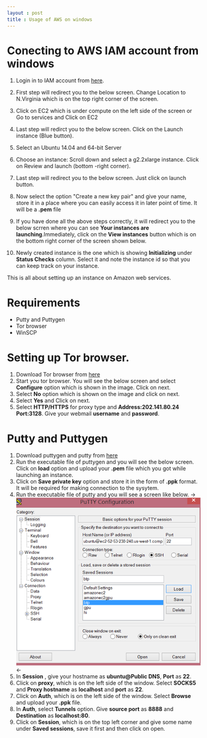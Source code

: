 ```yaml
---
layout : post
title : Usage of AWS on windows
---
```


# Conecting to AWS IAM account from windows

1. Login in to IAM account from [here](https://ee622.signin.aws.amazon.com/console).
2. First step will redirect you to the below screen. Change Location to N.Virginia which is on the top right corner of the screen.

3. Click on EC2 which is under compute on the left side of the screen or Go to services and Click on EC2
4. Last step will redirct you to the below screen. Click on the Launch instance (Blue button).
5. Select an Ubuntu 14.04 and 64-bit Server 
6. Choose an instance: Scroll down and select a g2.2xlarge instance. Click on Review and launch (bottom -right corner).
7. Last step will redirect you to the below screen. Just click on launch button.
8. Now select the option "Create a new key pair" and give your name, store it in a place where you can easily access it in later point of time. It will be a **.pem** file
9. If you have done all the above steps correctly, it will redirect you to the below scrren where you can see **Your instances are launching**.Immediately, click on the **View instances** button which is on the bottom right corner of the screen shown below.
10. Newly created instance is the one which is showing **Initializing** under **Status Checks** column. Select it and note the instance id so that you can keep track on your instance. 

This is all about setting up an instance on Amazon web services.

# Requirements
* Putty and Puttygen
* Tor browser
* WinSCP

# Setting up Tor browser.
1. Download Tor browser from [here](https://www.torproject.org/download/download-easy.html.en)
2. Start you tor browser. You will see the below screen and select **Configure** option which is shown in the image. Click on next.
3. Select **No** option which is shown on the image and click on next.
4. Select **Yes** and Click on next.
5. Select **HTTP/HTTPS** for proxy type and **Address:202.141.80.24 Port:3128**. Give your webmail **username** and **password**.

# Putty and Puttygen
1. Download puttygen and putty from [here](https://winscp.net/eng/download.php)
2. Run the executable file of puttygen and you will see the below screen. Click on **load** option and upload your **.pem** file which you got while launching an instance.
3. Click on **Save private key** option and store it in the form of **.ppk** format. It will be required for making connection to the sysytem.
4. Run the executable file of putty and you will see a screen like below.
->![Scrren](/images/AWS/Putty_1.PNG)<-
5. In **Session** , give your hostname as **ubuntu@Public DNS**, **Port** as **22**. 
6. Click on **proxy**, which is on the left side of the window. Select **SOCKS5** and **Proxy hostname** as **localhost** and **port** as **22**.
7. Click on **Auth**, which is on the left side of the window. Select **Browse** and upload your **.ppk** file.
8. In **Auth**, select **Tunnels** option. Give **source port** as **8888** and **Destination** as **localhost:80**.
9. Click on **Session**, which is on the top left corner and give some name under **Saved sessions**, save it first and then click on open.


